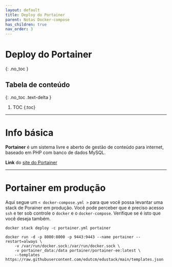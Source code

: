 ```yaml
---
layout: default
title: Deploy do Portainer
parent: Notas Docker-compose
has_children: true
nav_order: 3
---
```


# Deploy do Portainer
{: .no_toc }

## Tabela de conteúdo
{: .no_toc .text-delta }

1. TOC
{:toc}

---

# Info básica
**Portainer** é um sistema livre e aberto de gestão de conteúdo para internet, baseado em PHP com banco de dados MySQL.

**Link** do [site do Portainer](https://wordpress.org)


---

# Portainer em produção
Aqui segue um `< docker-compose.yml >` para que você possa levantar uma stack de Porainer em produção. Você pode perceber que é preciso acesso `ssh` e ter sob controle o `docker` e o `docker-compose`. Verifique se é isto que você deseja também.


<div class="code-example" markdown="1">

```
docker stack deploy -c portainer.yml portainer

docker run -d -p 8000:8000 -p 9443:9443 --name portainer --restart=always \
    -v /var/run/docker.sock:/var/run/docker.sock \
    -v portainer_data:/data portainer/portainer-ee:latest \
    --templates https://raw.githubusercontent.com/edutcm/edustack/main/templates.json
```

</div>
